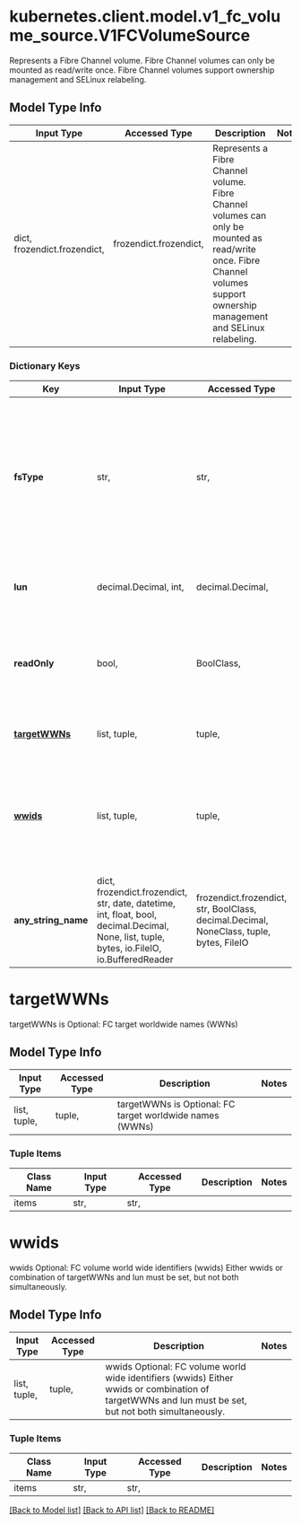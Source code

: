 # kubernetes.client.model.v1_fc_volume_source.V1FCVolumeSource

Represents a Fibre Channel volume. Fibre Channel volumes can only be mounted as read/write once. Fibre Channel volumes support ownership management and SELinux relabeling.

## Model Type Info
Input Type | Accessed Type | Description | Notes
------------ | ------------- | ------------- | -------------
dict, frozendict.frozendict,  | frozendict.frozendict,  | Represents a Fibre Channel volume. Fibre Channel volumes can only be mounted as read/write once. Fibre Channel volumes support ownership management and SELinux relabeling. | 

### Dictionary Keys
Key | Input Type | Accessed Type | Description | Notes
------------ | ------------- | ------------- | ------------- | -------------
**fsType** | str,  | str,  | fsType is the filesystem type to mount. Must be a filesystem type supported by the host operating system. Ex. \&quot;ext4\&quot;, \&quot;xfs\&quot;, \&quot;ntfs\&quot;. Implicitly inferred to be \&quot;ext4\&quot; if unspecified. | [optional] 
**lun** | decimal.Decimal, int,  | decimal.Decimal,  | lun is Optional: FC target lun number | [optional] value must be a 32 bit integer
**readOnly** | bool,  | BoolClass,  | readOnly is Optional: Defaults to false (read/write). ReadOnly here will force the ReadOnly setting in VolumeMounts. | [optional] 
**[targetWWNs](#targetWWNs)** | list, tuple,  | tuple,  | targetWWNs is Optional: FC target worldwide names (WWNs) | [optional] 
**[wwids](#wwids)** | list, tuple,  | tuple,  | wwids Optional: FC volume world wide identifiers (wwids) Either wwids or combination of targetWWNs and lun must be set, but not both simultaneously. | [optional] 
**any_string_name** | dict, frozendict.frozendict, str, date, datetime, int, float, bool, decimal.Decimal, None, list, tuple, bytes, io.FileIO, io.BufferedReader | frozendict.frozendict, str, BoolClass, decimal.Decimal, NoneClass, tuple, bytes, FileIO | any string name can be used but the value must be the correct type | [optional]

# targetWWNs

targetWWNs is Optional: FC target worldwide names (WWNs)

## Model Type Info
Input Type | Accessed Type | Description | Notes
------------ | ------------- | ------------- | -------------
list, tuple,  | tuple,  | targetWWNs is Optional: FC target worldwide names (WWNs) | 

### Tuple Items
Class Name | Input Type | Accessed Type | Description | Notes
------------- | ------------- | ------------- | ------------- | -------------
items | str,  | str,  |  | 

# wwids

wwids Optional: FC volume world wide identifiers (wwids) Either wwids or combination of targetWWNs and lun must be set, but not both simultaneously.

## Model Type Info
Input Type | Accessed Type | Description | Notes
------------ | ------------- | ------------- | -------------
list, tuple,  | tuple,  | wwids Optional: FC volume world wide identifiers (wwids) Either wwids or combination of targetWWNs and lun must be set, but not both simultaneously. | 

### Tuple Items
Class Name | Input Type | Accessed Type | Description | Notes
------------- | ------------- | ------------- | ------------- | -------------
items | str,  | str,  |  | 

[[Back to Model list]](../../README.md#documentation-for-models) [[Back to API list]](../../README.md#documentation-for-api-endpoints) [[Back to README]](../../README.md)

